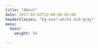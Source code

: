 ```yaml
---
title: "About"
date: 2017-03-02T12:00:00-05:00
headerClasses: "bg-near-white mid-gray"
menu:
  main:
    weight: 50

---
```

